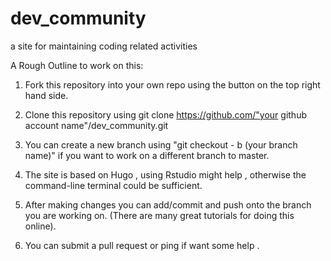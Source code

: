 # dev_community
a site for maintaining coding related activities 

A Rough Outline to work on this:

1. Fork this repository into your own repo using the button on the top right hand side.

2. Clone this repository using git clone https://github.com/"your github account name"/dev_community.git

3. You can create a new branch using "git checkout - b (your branch name)" if you want to work on a different branch to master.

4. The site is based on Hugo , using Rstudio might help , otherwise the command-line terminal could be sufficient.

5. After making changes you can add/commit and push onto the branch you are working on. (There are many great tutorials for doing this online).

6. You can submit a pull request or ping if want some help .
